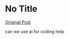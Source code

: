 # No Title

[Original Post](https://discourse.onlinedegree.iitm.ac.in/t/168832/28)

<p>can we use ai for coding help</p>